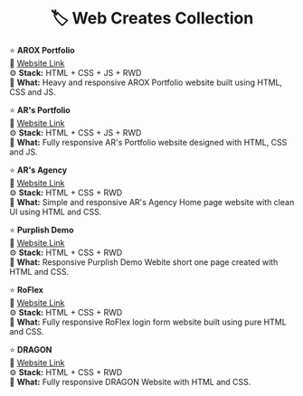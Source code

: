 **<h1 align="center">🏷️ Web Creates Collection</h1>**

⭐ **AROX Portfolio**<br>
🔗 [Website Link](https://arox-portfolio.netlify.app/)<br>
⚙️ **Stack:** HTML + CSS + JS + RWD<br>
📝 **What:** Heavy and responsive AROX Portfolio website built using HTML, CSS and JS.
<br>

⭐ **AR's Portfolio**<br>
🔗 [Website Link](https://ar-portfolio-demo.netlify.app/)<br>
⚙️ **Stack:** HTML + CSS + JS + RWD<br>
📝 **What:** Fully responsive AR's Portfolio website designed with HTML, CSS and JS.
<br>

⭐ **AR's Agency**<br>
🔗 [Website Link](https://ar-agency.netlify.app/)<br>
⚙️ **Stack:** HTML + CSS + RWD<br>
📝 **What:** Simple and responsive AR's Agency Home page website with clean UI using HTML and CSS.
<br>

⭐ **Purplish Demo**<br>
🔗 [Website Link](https://purplish-web-demo.netlify.app/)<br>
⚙️ **Stack:** HTML + CSS + RWD<br>
📝 **What:** Responsive Purplish Demo Webite short one page created with HTML and CSS.
<br>

⭐ **RoFlex**<br>
🔗 [Website Link](https://roflex-login.netlify.app/)<br>
⚙️ **Stack:** HTML + CSS + RWD<br>
📝 **What:** Fully responsive RoFlex login form website built using pure HTML and CSS.
<br>

⭐ **DRAGON**<br>
🔗 [Website Link](https://dragon-ar.netlify.app/)<br>
⚙️ **Stack:** HTML + CSS + RWD<br>
📝 **What:** Fully responsive DRAGON Website with HTML and CSS.
<br>
